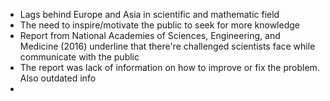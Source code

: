 - Lags behind Europe and Asia in scientific and mathematic field 
- The need to inspire/motivate the public to seek for more knowledge
- Report from National Academies of Sciences, Engineering, and Medicine (2016) underline that there're challenged scientists face while communicate with the public
- The report was lack of information on how to improve or fix the problem. Also outdated info
- 